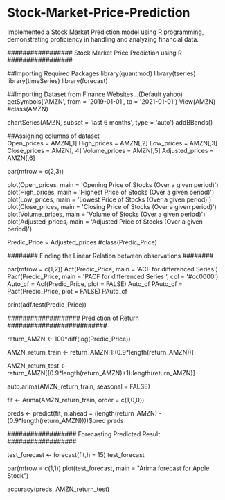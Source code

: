 # Stock-Market-Price-Prediction
Implemented a Stock Market Prediction model using R programming, demonstrating proficiency in handling and analyzing financial data.

################# Stock Market Price Prediction using R #################

##Importing Required Packages
library(quantmod)
library(tseries)
library(timeSeries)
library(forecast)


##Importing Dataset from Finance Websites...(Default yahoo)
getSymbols('AMZN', from = '2019-01-01', to = '2021-01-01')
View(AMZN)
#class(AMZN)


chartSeries(AMZN, subset = 'last 6 months', type = 'auto')
addBBands()

##Assigning columns of dataset  
Open_prices = AMZN[,1]
High_prices = AMZN[,2]
Low_prices = AMZN[,3]
Close_prices = AMZN[, 4]
Volume_prices = AMZN[,5]
Adjusted_prices = AMZN[,6]

par(mfrow = c(2,3))

plot(Open_prices, main = 'Opening Price of Stocks (Over a given period)')
plot(High_prices, main = 'Highest Price of Stocks (Over a given period)')
plot(Low_prices, main = 'Lowest Price of Stocks (Over a given period)')
plot(Close_prices, main = 'Closing Price of Stocks (Over a given period)')
plot(Volume_prices, main = 'Volume of Stocks (Over a given period)')
plot(Adjusted_prices, main = 'Adjusted Price of Stocks (Over a given period)')

Predic_Price = Adjusted_prices
#class(Predic_Price)


######## Finding the Linear Relation between observations ########

par(mfrow = c(1,2))
Acf(Predic_Price, main = 'ACF for differenced Series')
Pacf(Predic_Price, main = 'PACF for differenced Series ', col = '#cc0000')
Auto_cf = Acf(Predic_Price, plot = FALSE)
Auto_cf
PAuto_cf = Pacf(Predic_Price, plot = FALSE)
PAuto_cf

print(adf.test(Predic_Price))




################### Prediction of Return ##########################

return_AMZN <- 100*diff(log(Predic_Price))

AMZN_return_train <- return_AMZN[1:(0.9*length(return_AMZN))]

AMZN_return_test <- return_AMZN[(0.9*length(return_AMZN)+1):length(return_AMZN)]

auto.arima(AMZN_return_train, seasonal = FALSE)

fit <- Arima(AMZN_return_train, order = c(1,0,0))

preds <- predict(fit, n.ahead = (length(return_AMZN) - (0.9*length(return_AMZN))))$pred
preds


################## Forecasting Predicted Result ##################

test_forecast <- forecast(fit,h = 15)
test_forecast

par(mfrow = c(1,1))
plot(test_forecast, main = "Arima forecast for Apple Stock")

accuracy(preds, AMZN_return_test)
